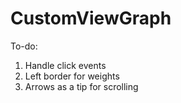 # CustomViewGraph
To-do:
1) Handle click events
2) Left border for weights
3) Arrows as a tip for scrolling
